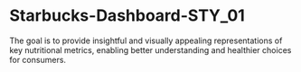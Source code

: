 # Starbucks-Dashboard-STY_01
The goal is to provide insightful and visually appealing representations of key nutritional metrics, enabling better understanding and healthier choices for consumers.
